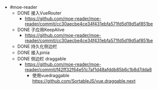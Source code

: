 - #moe-reader
	- DONE 接入VueRouter
		- https://github.com/moe-reader/moe-reader/commit/cc30aecbe4ce34f431ebfa571fd5d19d5af851be
	- DONE 子应用KeepAlive
		- https://github.com/moe-reader/moe-reader/commit/cc30aecbe4ce34f431ebfa571fd5d19d5af851be
	- DONE 持久化侧边栏
	- DONE 接入pinia
	- DONE 侧边栏 draggable
		- https://github.com/moe-reader/moe-reader/commit/f42ff32f64e51c7af1d48afddb85b6c1b8d7dda8
			- 使用vuedraggable https://github.com/SortableJS/vue.draggable.next
